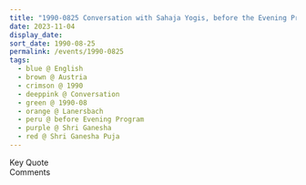 ```yaml
---
title: "1990-0825 Conversation with Sahaja Yogis, before the Evening Program, the day before Śhrī Gaṇeśha Pūjā, Lanersbach, Austria"
date: 2023-11-04
display_date: 
sort_date: 1990-08-25
permalink: /events/1990-0825
tags:
  - blue @ English
  - brown @ Austria
  - crimson @ 1990
  - deeppink @ Conversation
  - green @ 1990-08
  - orange @ Lanersbach
  - peru @ before Evening Program
  - purple @ Shri Ganesha
  - red @ Shri Ganesha Puja
---
```


<wave-list>
  <list-title color="green" width="75">Key Quote</list-title>
  <list-item color="BlanchedAlmond"  width="200"></list-item>
  <list-item color="Lavender"></list-item>
  <list-item color="BlanchedAlmond"></list-item>
</wave-list>

<br>

<wave-list>
  <list-title color="green" width="75">Comments</list-title>
  <list-item color="BlanchedAlmond"  width="200"></list-item>
  <list-item color="Lavender"></list-item>
  <list-item color="BlanchedAlmond"></list-item>
</wave-list>